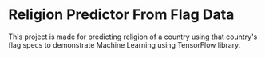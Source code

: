 # Religion Predictor From Flag Data

This project is made for predicting religion of a country using that country's flag specs to demonstrate Machine Learning using TensorFlow library.

